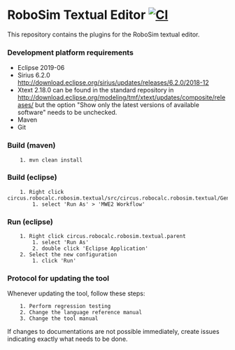 # RoboSim Textual Editor [![CI](https://github.com/UoY-RoboStar/robosim-textual/actions/workflows/main.yml/badge.svg)](https://github.com/UoY-RoboStar/robosim-textual/actions/workflows/main.yml)
This repository contains the plugins for the RoboSim textual editor.

### Development platform requirements ###

* Eclipse 2019-06
* Sirius 6.2.0 http://download.eclipse.org/sirius/updates/releases/6.2.0/2018-12
* Xtext 2.18.0 can be found in the standard repository in http://download.eclipse.org/modeling/tmf/xtext/updates/composite/releases/ but the option "Show only the latest versions of available software" needs to be unchecked.
* Maven
* Git

### Build (maven) ###

        1. mvn clean install

### Build (eclipse) ###

        1. Right click circus.robocalc.robosim.textual/src/circus.robocalc.robosim.textual/GenerateRoboSim.mwe2
            1. select 'Run As' > 'MWE2 Workflow'

### Run (eclipse) ###

        1. Right click circus.robocalc.robosim.textual.parent
            1. select 'Run As'
            2. double click 'Eclipse Application'
        2. Select the new configuration
            1. click 'Run'
            
### Protocol for updating the tool ###

Whenever updating the tool, follow these steps:

        1. Perform regression testing
        2. Change the language reference manual
        3. Change the tool manual

If changes to documentations are not possible immediately, create issues indicating exactly what needs to be done.

